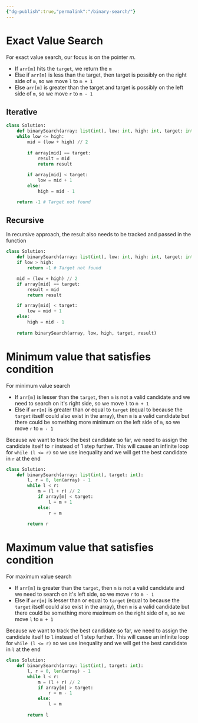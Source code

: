 ```yaml
---
{"dg-publish":true,"permalink":"/binary-search/"}
---
```


# Exact Value Search

For exact value search, our focus is on the pointer $m$. 

- If `arr[m]` hits the `target`, we return the `m`
- Else if `arr[m]` is less than the target, then target is possibly on the right side of `m`, so we move `l` to `m + 1`
- Else `arr[m]` is greater than the target and target is possibly on the left side of `m`, so we move `r` to `m - 1`
## Iterative

```python
class Solution:
	def binarySearch(array: list(int), low: int, high: int, target: int) -> int:
	while low <= high:
		mid = (low + high) // 2
		
		if array[mid] == target:
			result = mid
			return result
	
		if array[mid] < target:
			low = mid + 1
		else:
			high = mid - 1

	return -1 # Target not found
```

## Recursive

In recursive approach, the result also needs to be tracked and passed in the function

```python
class Solution:
	def binarySearch(array: list(int), low: int, high: int, target: int, result: int) -> int:
	if low > high:
		return -1 # Target not found

	mid = (low + high) // 2
	if array[mid] == target:
		result = mid
		return result

	if array[mid] < target:
		low = mid + 1
	else:
		high = mid - 1
		
	return binarySearch(array, low, high, target, result)
```

# Minimum value that satisfies condition

For minimum value search

- If `arr[m]` is lesser than the `target`, then `m` is not a valid candidate and we need to search on it's right side, so we move `l` to `m + 1`
- Else if `arr[m]` is greater than or equal to `target` (equal to because the `target` itself could also exist in the array), then `m` is a valid candidate but there could be something more minimum on the left side of `m`, so we move `r` to `m - 1`

Because we want to track the best candidate so far, we need to assign the candidate itself to `r` instead of 1 step further. This will cause an infinite loop for `while (l <= r)` so we use inequality and we will get the best candidate in `r` at the end

```python
class Solution:
	def binarySearch(array: list(int), target: int):
		l, r = 0, len(array) - 1
		while l < r:
			m = (l + r) // 2
			if array[m] < target:
				l = m + 1
			else:
				r = m
				
		return r
```

# Maximum value that satisfies condition

For maximum value search

- If `arr[m]` is greater than the `target`, then `m` is not a valid candidate and we need to search on it's left side, so we move `r` to `m - 1`
- Else if `arr[m]` is lesser than or equal to `target` (equal to because the `target` itself could also exist in the array), then `m` is a valid candidate but there could be something more maximum on the right side of `m`, so we move `l` to `m + 1`

Because we want to track the best candidate so far, we need to assign the candidate itself to `l` instead of 1 step further. This will cause an infinite loop for `while (l <= r)` so we use inequality and we will get the best candidate in `l` at the end

```python
class Solution:
	def binarySearch(array: list(int), target: int):
		l, r = 0, len(array) - 1
		while l < r:
			m = (l + r) // 2
			if array[m] > target:
				r = m - 1
			else:
				l = m
				
		return l
```

